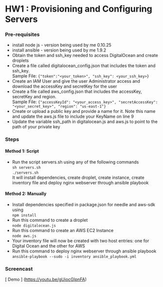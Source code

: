# HW1 : Provisioning and Configuring Servers

### Pre-requisites ###
* install node js - version being used by me 0.10.25
* install ansible - version being used by me 1.9.2
* Obtain the token and ssh_key needed to access DigitalOcean and create droplets 
* Create a file called digitalocean_config.json that includes the token and ssh_key. <br/>
  Sample File: `{"token":"<your_token>", "ssh_key": <your_ssh_key>}`
* Create an IAM User and give the user Administrator access and download the accessKey and secretKey for the user
* Create a file called aws_config.json that includes the accessKey, secretKey and region.<br/>
  Sample File: `{"accessKeyId": "<your_access_key>", "secretAccessKey": "<your_secret_key>", "region": "us-east-1"}`
* Create or upload a public key and provide a name for it. Note this name and update the aws.js file to include your KeyName on line 9
* Update the variable ssh_path in digitalocean.js and aws.js to point to the path of your private key

### Steps ###
#### Method 1: Script ####
* Run the script servers.sh using any of the following commands <br/> `sh servers.sh`<br/> `./servers.sh` <br/> It will install dependencies, create droplet, create instance, create inventory file and deploy nginx webserver through ansible playbook

#### Method 2: Manually ####
* Install dependencies specified in package.json for needle and aws-sdk using <br/>
`npm install` <br/>
* Run this command to create a droplet <br/>`node digitalocean.js` <br/>
* Run this command to create an AWS EC2 Instance <br/> `node aws.js` <br/>
* Your inventory file will now be created with two host entries: one for Digital Ocean and the other for AWS
* Run this command to deploy nginx webserver through ansible playbook <br/>
  `ansible-playbook --sudo -i inventory ansible_playbook.yml`

### Screencast ###
[ Demo ] (https://youtu.be/gUiocGlpnFA)
